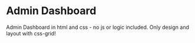 # Admin Dashboard

Admin Dashboard in html and css - no js or logic included.
Only design and layout with css-grid!

